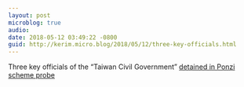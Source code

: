 ```yaml
---
layout: post
microblog: true
audio: 
date: 2018-05-12 03:49:22 -0800
guid: http://kerim.micro.blog/2018/05/12/three-key-officials.html
---
```

Three key officials of the “Taiwan Civil Government” [detained in Ponzi scheme probe](http://focustaiwan.tw/news/asoc/201805110029.aspx)
